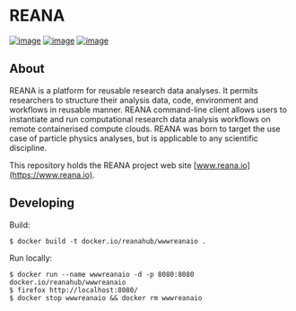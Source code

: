 # REANA

[![image](https://github.com/reanahub/www.reana.io/workflows/CI/badge.svg)](https://github.com/reanahub/www.reana.io/actions)
[![image](https://img.shields.io/badge/discourse-forum-blue.svg)](https://forum.reana.io)
[![image](https://img.shields.io/github/license/reanahub/www.reana.io.svg)](https://github.com/reanahub/www.reana.io/blob/master/LICENSE)

## About

REANA is a platform for reusable research data analyses. It permits researchers to
structure their analysis data, code, environment and workflows in reusable manner. REANA
command-line client allows users to instantiate and run computational research data
analysis workflows on remote containerised compute clouds. REANA was born to target the
use case of particle physics analyses, but is applicable to any scientific discipline.

This repository holds the REANA project web site [www.reana.io](https://www.reana.io).

## Developing

Build:

```console
$ docker build -t docker.io/reanahub/wwwreanaio .
```

Run locally:

```console
$ docker run --name wwwreanaio -d -p 8080:8080 docker.io/reanahub/wwwreanaio
$ firefox http://localhost:8080/
$ docker stop wwwreanaio && docker rm wwwreanaio
```
